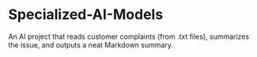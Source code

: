 # Specialized-AI-Models
An AI project that reads customer complaints (from .txt files), summarizes the issue, and outputs a neat Markdown summary.
